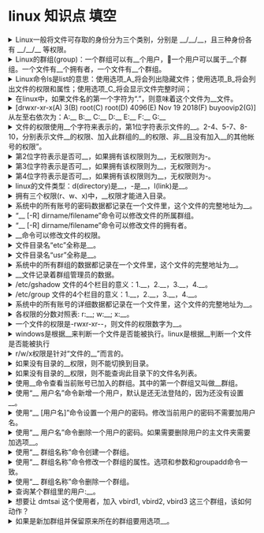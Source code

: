 <!-- markdownlint-disable MD033 -->
# linux 知识点 填空

<details>
  <summary>Linux一般将文件可存取的身份分为三个类别，分别是 __/__/__，且三种身份各有 __/__/__ 等权限。</summary>
  <div>owner</div>
  <div>group</div>
  <div>others</div>
  <div>read</div>
  <div>write(不含删除权限)</div>
  <div>execute</div>
</details>

<details>
  <summary>Linux的群组(group)：一个群组可以有__个用户，一个用户可以属于__个群组。一个文件有__个拥有者，一个文件有__个群组。</summary>
  <div>多</div>
  <div>多</div>
  <div>一</div>
  <div>一</div>
</details>

<details>
  <summary>Linux命令ls是list的意思：使用选项_A_将会列出隐藏文件；使用选项_B_将会列出文件的权限和属性；使用选项_C_将会显示文件完整时间；</summary>
  <div>A: a</div>
  <div>B: l</div>
  <div>C: --full-time</div>
</details>

<details>
  <summary>在linux中，如果文件名的第一个字符为“.”，则意味着这个文件为__文件。</summary>
  <div>隐藏</div>
</details>

<details>
  <summary>[drwxr-xr-x(A) 3(B) root(C) root(D) 4096(E) Nov 19 2018(F) buyoovip2(G)] 从左至右依次为：A:__ B:__ C:__ D:__ E:__ F:__ G:__</summary>
  <div>A: 权限</div>
  <div>B: 链接</div>
  <div>C: 拥有者</div>
  <div>D: 群组</div>
  <div>E: 文件大小</div>
  <div>F: 修改日期</div>
  <div>G: 文件名</div>
</details>

<details>
  <summary>文件的权限使用__个字符来表示的，第1位字符表示文件的__。2-4、5-7、8-10，分别表示文件__的权限、加入此群组的__的权限、非__且没有加入__的其他帐号的权限”。</summary>
  <div>10</div>
  <div>类型</div>
  <div>拥有者</div>
  <div>帐号</div>
  <div>本人</div>
  <div>本群组 </div>
</details>

<details>
  <summary>第2位字符表示是否可__，如果拥有该权限则为__，无权限则为-。</summary>
  <div>读</div>
  <div>r(read)</div>
</details>

<details>
  <summary>第3位字符表示是否可__，如果拥有该权限则为__，无权限则为-。</summary>
  <div>写</div>
  <div>w(write)</div>
</details>

<details>
  <summary>第4位字符表示是否可__，如果拥有该权限则为__，无权限则为-。</summary>
  <div>执行</div>
  <div>x(execute)</div>
</details>

<details>
  <summary>linux的文件类型：d(directory)是__，-是__，l(link)是__。</summary>
  <div>目录</div>
  <div>文件</div>
  <div>链接文件</div>
</details>

<details>
  <summary>拥有三个权限(r、w、x)中，__权限才能进入目录。</summary>
  <div>r和x</div>
</details>

<details>
  <summary>系统中的所有账号的密码数据都记录在一个文件里，这个文件的完整地址为__。</summary>
  <div>/etc/shadow</div>
</details>

<details>
  <summary>“__ [-R] dirname/filename”命令可以修改文件的所属群组。</summary>
  <div>chgrp(change group)</div>
</details>

<details>
  <summary>“__ [-R] dirname/filename”命令可以修改文件的拥有者。</summary>
  <div>chown(change own)</div>
  <div>还可以顺便修改群组名称，用户名[:群组名]</div>
  <div>单独修改拥有者，用户名</div>
  <div>单独修改群组，:群组名</div>
</details>

<details>
  <summary>__命令可以修改文件的权限。</summary>
  <div>chmod(change mode)</div>
</details>

<details>
  <summary>文件目录名“etc”全称是__。</summary>
  <div>et cetera(其它的)</div>
</details>

<details>
  <summary>文件目录名“usr”全称是__。</summary>
  <div>unix software resource</div>
</details>

<details>
  <summary>系统中的所有群组的数据都记录在一个文件里，这个文件的完整地址为__。</summary>
  <div>/etc/group</div>
</details>

<details>
  <summary>__文件记录着群组管理员的数据。</summary>
  <div>/etc/gshadow</div>
</details>

<details>
  <summary>/etc/gshadow 文件的4个栏目的意义：1.__，2.__，3.__，4.__。</summary>
  <div>1 群组名称</div>
  <div>2 口令栏，同样的，开头为 ! 表示无合法口令，所以无群组管理员</div>
  <div>3 群组管理员的账号</div>
  <div>4 该群组的所属账号</div>
</details>

<details>
  <summary>/etc/group 文件的4个栏目的意义：1.__，2.__，3.__，4.__。</summary>
  <div>1 群组名称</div>
  <div>2 群组密码</div>
  <div>3 GID</div>
  <div>4 此群组支持的帐号名称，例如：tcy,shannon</div>
</details>

<details>
  <summary>系统中的所有账号的详细数据都记录在一个文件里，这个文件的完整地址为__。</summary>
  <div>/etc/passwd</div>
</details>

<details>
  <summary>各权限的分数对照表: r:__; w:__; x:__。</summary>
  <div>4</div>
  <div>2</div>
  <div>1</div>
</details>

<details>
  <summary>一个文件的权限是-rwxr-xr--，则文件的权限数字为__。</summary>
  <div>754</div>
</details>

<details>
  <summary>windows是根据__来判断一个文件是否能被执行。linux是根据__判断一个文件是否能被执行</summary>
  <div>文件后缀</div>
  <div>是否有“x”权限</div>
</details>

<details>
  <summary>r/w/x权限是针对“文件的__”而言的。</summary>
  <div>内容</div>
</details>

<details>
  <summary>如果没有目录的__权限，则不能切换到目录。</summary>
  <div>x</div>
</details>

<details>
  <summary>如果没有目录的__权限，则不能查询此目录下的文件名列表。</summary>
  <div>r</div>
</details>

<details>
  <summary>使用__命令查看当前账号已加入的群组。其中的第一个群组又叫做__群组。</summary>
  <div>groups</div>
  <div>有效</div>
</details>

<details>
  <summary>使用“__ 用户名”命令新增一个用户，默认是还无法登陆的，因为还没有设置__。</summary>
  <div>useradd</div>
  <div>密码</div>
</details>

<details>
  <summary>使用“__ [用户名]”命令设置一个用户的密码。修改当前用户的密码不需要加用户名。</summary>
  <div>passwd(password)</div>
</details>

<details>
  <summary>使用“__ 用户名”命令删除一个用户的密码。如果需要删除用户的主文件夹需要加选项__。</summary>
  <div>userdel</div>
  <div>-r</div>
</details>

<details>
  <summary>使用“__ 群组名称”命令创建一个群组。</summary>
  <div>groupadd</div>
  <div>-r</div>
</details>

<details>
  <summary>使用“__ 群组名称”命令修改一个群组的属性。选项和参数和groupadd命令一致。</summary>
  <div>groupmod</div>
</details>

<details>
  <summary>使用“__ 群组名称”命令删除一个群组。</summary>
  <div>groupdel</div>
</details>

<details>
  <summary>查询某个群组里的用户:__。</summary>
  <div>grep xxx /etc/group /etc/gshadow</div>
</details>

<details>
  <summary>想要让 dmtsai 这个使用者，加入 vbird1, vbird2, vbird3 这三个群组，该如何动作？</summary>
  <div>usermod -G vbird1,vbird2,vbird3 dmtsai</div>
</details>

<details>
  <summary>如果是新加群组并保留原来所在的群组要用选项__。</summary>
  <div>-a</div>
  <div>把用户shannon添加到群组groupA: usermod -a -G groupA shannon</div>
  <div>另一种写法: usermod -aG groupA shannon</div>
</details>
